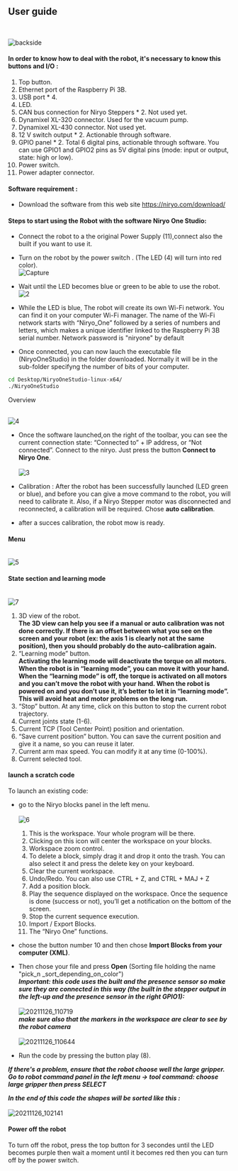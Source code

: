 ## User guide 

<br/>

![backside](https://user-images.githubusercontent.com/76461363/145484486-83e72050-7a91-4256-b6bc-1c54b14d9247.PNG "Backside")

#### In order to know how to deal with the robot, it's necessary to know this buttons and I/O :

1. Top button.
2. Ethernet port of the Raspberry Pi 3B.
3. USB port * 4.
4. LED.
5. CAN bus connection for Niryo Steppers * 2. Not used yet.
6. Dynamixel XL-320 connector. Used for the vacuum pump.
7. Dynamixel XL-430 connector. Not used yet.
8. 12 V switch output * 2. Actionable through software.
9. GPIO panel * 2. Total 6 digital pins, actionable through software. You can use GPIO1 and GPIO2 pins as 5V digital pins (mode: input or output, state: high or low).
10. Power switch. 
11. Power adapter connector.<br/>


#### Software requirement :
* Download the software from this web site https://niryo.com/download/

#### Steps to start using the Robot with the software Niryo One Studio:
* Connect the robot to a the original Power Supply (11),connect also the built if you want to use it.
* Turn on the robot by the power switch . (The LED (4) will turn into red color).<br/>
![Capture](https://user-images.githubusercontent.com/76461363/145487841-f7059567-52c6-4de5-a4de-7292211f7220.PNG)


* Wait until the LED becomes blue or green to be able to use the robot. <br/>
![2](https://user-images.githubusercontent.com/76461363/145487833-18ed7a3e-9d85-4564-b546-11e01ab0ce62.PNG)

* While the LED is blue, The robot will create its own Wi-Fi network. You can find it on your computer Wi-Fi manager. The name of the Wi-Fi network starts with “Niryo_One” followed by a series of numbers and letters, which makes a unique identifier linked to the Raspberry Pi 3B serial number. Network password is "niryone" by default
* Once connected, you can now lauch the executable file (NiryoOneStudio) in the folder downloaded. Normally it will be in the sub-folder specifyng the number of bits of your computer.

```bash
cd Desktop/NiryoOneStudio-linux-x64/
./NiryoOneStudio
```
Overview <br/> <br/>

![4](https://user-images.githubusercontent.com/76461363/145490882-a907e2a8-97af-429b-b28a-c505c1289f08.PNG)


* Once the software launched,on the right of the toolbar, you can see the current connection state: “Connected to” + IP
address, or “Not connected”. Connect to the niryo. Just press the button **Connect to Niryo One**. <br/> <br/>
![3](https://user-images.githubusercontent.com/76461363/145489367-50daf4a6-e8ba-4828-9703-54a128950074.PNG)

* Calibration : After the robot has been successfully launched (LED green or blue), and before you can give a
move command to the robot, you will need to calibrate it. Also, if a Niryo Stepper motor was
disconnected and reconnected, a calibration will be required. Chose **auto calibration**.
* after a succes calibration, the robot mow is ready.

#### Menu  <br/> <br/>
![5](https://user-images.githubusercontent.com/76461363/145490932-dbeddba9-d75c-4457-bb79-e8ff08263183.PNG)


#### State section and learning mode <br/> <br/>
![7](https://user-images.githubusercontent.com/76461363/145493261-e4b2af38-b29c-4c06-becb-07b6b59f9e69.PNG)

1. 3D view of the robot.<br/>
**The 3D view can help you see if a manual or auto calibration was not done correctly. If
there is an offset between what you see on the screen and your robot (ex: the axis 1 is clearly
not at the same position), then you should probably do the auto-calibration again.**
2. “Learning mode” button. <br/>
**Activating the learning mode will deactivate the torque on all
motors. When the robot is in “learning mode”, you can move it with your hand. When the
“learning mode” is off, the torque is activated on all motors and you can’t move the robot with
your hand.
When the robot is powered on and you don’t use it, it’s better to let it in “learning mode”.
This will avoid heat and motor problems on the long run.**
3. “Stop” button. At any time, click on this button to stop the current robot trajectory.
4. Current joints state (1-6).
5. Current TCP (Tool Center Point) position and orientation.
6. “Save current position” button. You can save the current position and give it a name, so you
can reuse it later.
7. Current arm max speed. You can modify it at any time (0-100%).
8. Current selected tool.



#### launch a scratch code <br/>
To launch an existing code:
* go to the Niryo blocks panel in the left menu.<br/> <br/>
![6](https://user-images.githubusercontent.com/76461363/145491338-f7ed2042-0932-4537-b12d-3fb3479df95d.PNG)

  1. This is the workspace. Your whole program will be there.
  2. Clicking on this icon will center the workspace on your blocks.
  3. Workspace zoom control.
  4. To delete a block, simply drag it and drop it onto the trash. You can also select it and press
  the delete key on your keyboard.
  5. Clear the current workspace.
  6. Undo/Redo. You can also use CTRL + Z, and CTRL + MAJ + Z
  7. Add a position block.
  8. Play the sequence displayed on the workspace. Once the sequence is done (success or not),
  you’ll get a notification on the bottom of the screen.
  9.  Stop the current sequence execution.
  10.   Import / Export Blocks.
  11.   The “Niryo One” functions.

* chose the button number 10 and then chose **Import Blocks from your computer (XML)**.
* Then chose your file and press **Open** (Sorting file holding the name "pick_n _sort_depending_on_color")<br/>
***Important: this code uses the built and the presence sensor so make sure they are connected in this way (the built in the stepper output in the left-up and the presence sensor in the right GPIO1):***
<br/><br/>
![20211126_110719](https://user-images.githubusercontent.com/76461363/145494286-244e590f-7e59-4efc-8fc4-f8a213331d92.jpg)<br/>
***make sure also that the markers in the workspace are clear to see by the robot camera***<br/><br/>
![20211126_110644](https://user-images.githubusercontent.com/76461363/145494882-4ba2ad5e-1951-4123-82b7-40cf7142fd5b.jpg)


* Run the code by pressing the button play (8).<br/>

***If there's a problem, ensure that the robot choose well the large gripper. Go to robot command panel in the left menu -> tool command: choose large gripper then press SELECT***

***In the end of this code the shapes will be sorted like this :***<br/><br/>
![20211126_102141](https://user-images.githubusercontent.com/76461363/145495045-d8dd46ea-89c4-421e-bb1c-1ae63bb0212a.jpg)



#### Power off the robot 
To turn off the robot, press the top button for 3 secondes until the LED becomes purple then wait a moment until it becomes red then you can turn off by the power switch.
